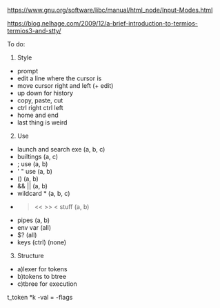 https://www.gnu.org/software/libc/manual/html_node/Input-Modes.html

https://blog.nelhage.com/2009/12/a-brief-introduction-to-termios-termios3-and-stty/


To do:

1) Style
- prompt
- edit a line where the cursor is
- move cursor right and left (+ edit)
- up down for history
- copy, paste, cut
- ctrl right ctrl left
- home and end
- last thing is weird


2) Use
- launch and search exe (a, b, c)
- builtings (a, c)
- ; use (a, b)
- ' " use (a, b)
- () (a, b)
- && || (a, b)
- wildcard * (a, b, c)
- > << >> < stuff (a, b)
- pipes (a, b)
- env var (all)
- $? (all)
- keys (ctrl) (none)


3) Structure
- a)lexer for tokens 
- b)tokens to btree 
- c)tbree for execution

t_token *k
-val = 
-flags